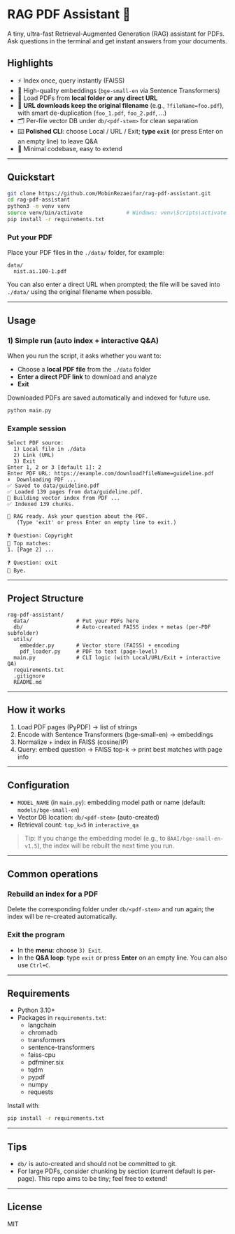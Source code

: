 # RAG PDF Assistant 🚀

A tiny, ultra-fast Retrieval-Augmented Generation (RAG) assistant for PDFs.  
Ask questions in the terminal and get instant answers from your documents.

## Highlights
- ⚡ Index once, query instantly (FAISS)
- 🧠 High-quality embeddings (`bge-small-en` via Sentence Transformers)
- 🔗 Load PDFs from **local folder or any direct URL**
- 🧾 **URL downloads keep the original filename** (e.g., `?fileName=foo.pdf`), with smart de-duplication (`foo_1.pdf`, `foo_2.pdf`, ...)
- 🗂️ Per-file vector DB under `db/<pdf-stem>` for clean separation
- ⌨️ **Polished CLI**: choose Local / URL / Exit; **type `exit`** (or press Enter on an empty line) to leave Q&A
- 🧩 Minimal codebase, easy to extend

---

## Quickstart

```bash
git clone https://github.com/MobinRezaeifar/rag-pdf-assistant.git
cd rag-pdf-assistant
python3 -m venv venv
source venv/bin/activate              # Windows: venv\Scripts\activate
pip install -r requirements.txt
```

### Put your PDF
Place your PDF files in the `./data/` folder, for example:
```
data/
  nist.ai.100-1.pdf
```
You can also enter a direct URL when prompted; the file will be saved into `./data/` using the original filename when possible.

---

## Usage

### 1) Simple run (auto index + interactive Q&A)
When you run the script, it asks whether you want to:
- Choose a **local PDF file** from the `./data` folder
- **Enter a direct PDF link** to download and analyze
- **Exit**

Downloaded PDFs are saved automatically and indexed for future use.

```bash
python main.py
```

### Example session
```
Select PDF source:
  1) Local file in ./data
  2) Link (URL)
  3) Exit
Enter 1, 2 or 3 [default 1]: 2
Enter PDF URL: https://example.com/download?fileName=guideline.pdf
⬇️  Downloading PDF ...
✅ Saved to data/guideline.pdf
✅ Loaded 139 pages from data/guideline.pdf.
🔧 Building vector index from PDF ...
✅ Indexed 139 chunks.

💬 RAG ready. Ask your question about the PDF.
   (Type 'exit' or press Enter on empty line to exit.)

❓ Question: Copyright
🔎 Top matches:
1. [Page 2] ...

❓ Question: exit
👋 Bye.
```

---

## Project Structure
```
rag-pdf-assistant/
  data/               # Put your PDFs here
  db/                 # Auto-created FAISS index + metas (per-PDF subfolder)
  utils/
    embedder.py       # Vector store (FAISS) + encoding
    pdf_loader.py     # PDF to text (page-level)
  main.py             # CLI logic (with Local/URL/Exit + interactive QA)
  requirements.txt
  .gitignore
  README.md
```

---

## How it works
1) Load PDF pages (PyPDF) → list of strings  
2) Encode with Sentence Transformers (bge-small-en) → embeddings  
3) Normalize + index in FAISS (cosine/IP)  
4) Query: embed question → FAISS top-k → print best matches with page info

---

## Configuration
- `MODEL_NAME` (in `main.py`): embedding model path or name (default: `models/bge-small-en`)
- Vector DB location: `db/<pdf-stem>` (auto-created)
- Retrieval count: `top_k=5` in `interactive_qa`

> Tip: If you change the embedding model (e.g., to `BAAI/bge-small-en-v1.5`), the index will be rebuilt the next time you run.

---

## Common operations

### Rebuild an index for a PDF
Delete the corresponding folder under `db/<pdf-stem>` and run again; the index will be re-created automatically.

### Exit the program
- In the **menu**: choose `3) Exit`.
- In the **Q&A loop**: type `exit` or press **Enter** on an empty line. You can also use `Ctrl+C`.

---

## Requirements
- Python 3.10+
- Packages in `requirements.txt`:
  - langchain
  - chromadb
  - transformers
  - sentence-transformers
  - faiss-cpu
  - pdfminer.six
  - tqdm
  - pypdf
  - numpy
  - requests

Install with:
```bash
pip install -r requirements.txt
```

---

## Tips
- `db/` is auto-created and should not be committed to git.
- For large PDFs, consider chunking by section (current default is per-page). This repo aims to be tiny; feel free to extend!

---

## License
MIT
